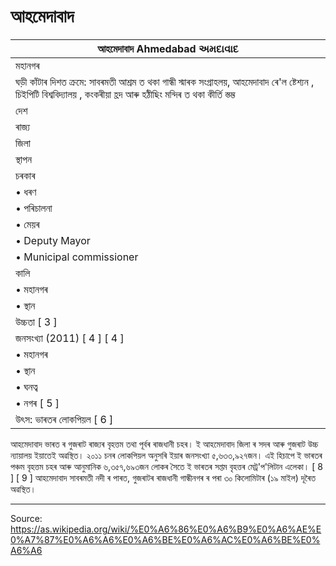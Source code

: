 # আহমেদাবাদ

| আহমেদাবাদ Ahmedabad અમદાવાદ |
| --- |
| মহানগৰ |
| ঘড়ী কাঁটাৰ দিশত ক্ৰমে: সাবৰমতী আশ্ৰম ত থকা গান্ধী স্মাৰক সংগ্ৰাহলয়, আহমেদাবাদ ৰে'ল ষ্টেশ্যন , চিইপিটি বিশ্ববিদ্যালয় , কংকৰীয়া হ্ৰদ আৰু হঠীছিং মন্দিৰ ত থকা কীৰ্তি স্তম্ভ |
| দেশ |
| ৰাজ্য |
| জিলা |
| স্থাপন |
| চৰকাৰ |
| • ধৰণ |
| • পৰিচালনা |
| • মেয়ৰ |
| • Deputy Mayor |
| • Municipal commissioner |
| কালি |
| • মহানগৰ |
| • স্থান |
| উচ্চতা [ 3 ] |
| জনসংখ্যা (2011) [ 4 ] [ 4 ] |
| • মহানগৰ |
| • স্থান |
| • ঘনত্ব |
| • নগৰ [ 5 ] |
| উৎস: ভাৰতৰ লোকপিয়ল [ 6 ] |

আহমেদাবাদ ভাৰত ৰ গুজৰাট ৰাজ্যৰ বৃহত্তম তথা পূৰ্বৰ ৰাজধানী চহৰ। ই আহমেদাবাদ জিলা ৰ সদৰ আৰু গুজৰাট উচ্চ ন্যায়ালয় ইয়াতেই অৱস্থিত। ২০১১ চনৰ লোকপিয়ল অনুসৰি ইয়াৰ জনসংখ্যা ৫,৬৩৩,৯২৭জন। এই হিচাপে ই ভাৰতৰ পঞ্চম বৃহত্তম চহৰ আৰু আনুমানিক ৬,৩৫৭,৬৯৩জন লোকৰ সৈতে ই ভাৰতৰ সপ্তম বৃহত্তৰ মেট্ৰ'প'লিটান এলেকা। [ 8 ] [ 9 ] আহমেদাবাদ সাবৰমতী নদী ৰ পাৰত, গুজৰাটৰ ৰাজধানী গান্ধীনগৰ ৰ পৰা ৩০ কিলোমিটাৰ (১৯ মাইল) দূৰৈত অৱস্থিত।

---
Source: https://as.wikipedia.org/wiki/%E0%A6%86%E0%A6%B9%E0%A6%AE%E0%A7%87%E0%A6%A6%E0%A6%BE%E0%A6%AC%E0%A6%BE%E0%A6%A6
